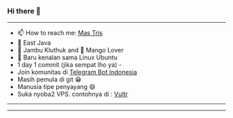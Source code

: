 ### Hi there 👋
----
- 📫 How to reach me: [Mas Tris](https://t.me/onsirtus)
- 📍 East Java
- 🍈 Jambu Kluthuk and :mango: Mango Lover
- 🐧 Baru kenalan sama Linux Ubuntu
- 1 day 1 commit (jika sempat lho ya) -
- Join komunitas di [Telegram Bot Indonesia](https://t.me/botindonesia)
- Masih pemula di git :grin:
- Manusia tipe penyayang :smile:
- Suka nyoba2 VPS. contohnya di : [Vultr](https://s.id/IVwvp)
---
----
<!--
**threedisk/threedisk** is a ✨ _special_ ✨ repository because its `README.md` (this file) appears on your GitHub profile.

Here are some ideas to get you started:

- 🔭 I’m currently working on ...
- 🌱 I’m currently learning ...
- 👯 I’m looking to collaborate on ...
- 🤔 I’m looking for help with ...
- 💬 Ask me about ...
- 📫 How to reach me: ...
- 😄 Pronouns: ...
- ⚡ Fun fact: ...
- :smirk: Gak paham
-->
